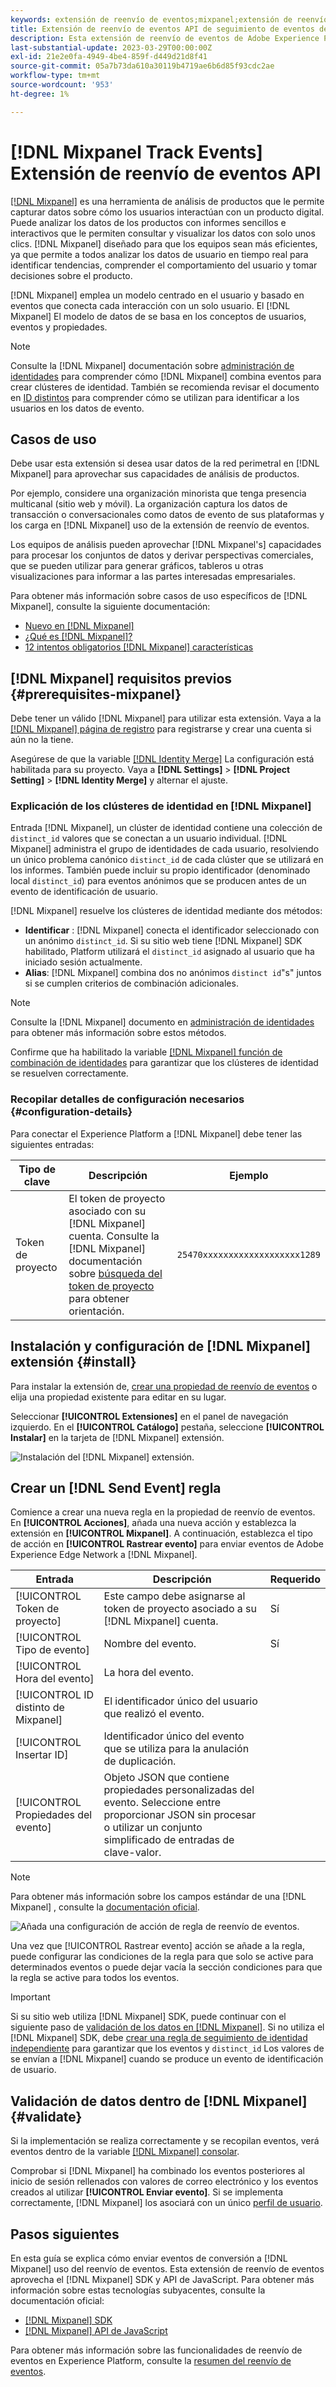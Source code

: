 ```yaml
---
keywords: extensión de reenvío de eventos;mixpanel;extensión de reenvío de eventos de mixpanel
title: Extensión de reenvío de eventos API de seguimiento de eventos de Mixpanel
description: Esta extensión de reenvío de eventos de Adobe Experience Platform envía eventos de Adobe Experience Edge Network a Mixpanel.
last-substantial-update: 2023-03-29T00:00:00Z
exl-id: 21e2e0fa-4949-4be4-859f-d449d21d8f41
source-git-commit: 05a7b73da610a30119b4719ae6b6d85f93cdc2ae
workflow-type: tm+mt
source-wordcount: '953'
ht-degree: 1%

---
```


# [!DNL Mixpanel Track Events] Extensión de reenvío de eventos API

[[!DNL Mixpanel]](https://www.mixpanel.com) es una herramienta de análisis de productos que le permite capturar datos sobre cómo los usuarios interactúan con un producto digital. Puede analizar los datos de los productos con informes sencillos e interactivos que le permiten consultar y visualizar los datos con solo unos clics. [!DNL Mixpanel] diseñado para que los equipos sean más eficientes, ya que permite a todos analizar los datos de usuario en tiempo real para identificar tendencias, comprender el comportamiento del usuario y tomar decisiones sobre el producto.

[!DNL Mixpanel] emplea un modelo centrado en el usuario y basado en eventos que conecta cada interacción con un solo usuario. El [!DNL Mixpanel] El modelo de datos de se basa en los conceptos de usuarios, eventos y propiedades.

>[!NOTE]
>
>Consulte la [!DNL Mixpanel] documentación sobre [administración de identidades](https://help.mixpanel.com/hc/en-us/articles/360041039771-Getting-Started-with-Identity-Management) para comprender cómo [!DNL Mixpanel] combina eventos para crear clústeres de identidad. También se recomienda revisar el documento en [ID distintos](https://help.mixpanel.com/hc/en-us/articles/115004509426-Distinct-ID-Creation-JavaScript-iOS-Android-) para comprender cómo se utilizan para identificar a los usuarios en los datos de evento.

## Casos de uso

Debe usar esta extensión si desea usar datos de la red perimetral en [!DNL Mixpanel] para aprovechar sus capacidades de análisis de productos.

Por ejemplo, considere una organización minorista que tenga presencia multicanal (sitio web y móvil). La organización captura los datos de transacción o conversacionales como datos de evento de sus plataformas y los carga en [!DNL Mixpanel] uso de la extensión de reenvío de eventos.

Los equipos de análisis pueden aprovechar [!DNL Mixpanel's] capacidades para procesar los conjuntos de datos y derivar perspectivas comerciales, que se pueden utilizar para generar gráficos, tableros u otras visualizaciones para informar a las partes interesadas empresariales.

Para obtener más información sobre casos de uso específicos de [!DNL Mixpanel], consulte la siguiente documentación:

* [Nuevo en [!DNL Mixpanel]](https://help.mixpanel.com/hc/en-us/sections/360008533532-New-to-Mixpanel)
* [¿Qué es  [!DNL Mixpanel]?](https://developer.mixpanel.com/docs)
* [12 intentos obligatorios [!DNL Mixpanel] características](https://mixpanel.com/blog/12-things-you-probably-didnt-know-you-could-do-with-mixpanel/)

## [!DNL Mixpanel] requisitos previos {#prerequisites-mixpanel}

Debe tener un válido [!DNL Mixpanel] para utilizar esta extensión. Vaya a la [[!DNL Mixpanel] página de registro](https://mixpanel.com/register/) para registrarse y crear una cuenta si aún no la tiene.

Asegúrese de que la variable [[!DNL Identity Merge]](https://help.mixpanel.com/hc/en-us/articles/9648680824852-ID-Merge-Implementation-Best-Practices) La configuración está habilitada para su proyecto. Vaya a **[!DNL Settings]** > **[!DNL Project Setting]** > **[!DNL Identity Merge]** y alternar el ajuste.

### Explicación de los clústeres de identidad en [!DNL Mixpanel]

Entrada [!DNL Mixpanel], un clúster de identidad contiene una colección de `distinct_id` valores que se conectan a un usuario individual. [!DNL Mixpanel] administra el grupo de identidades de cada usuario, resolviendo un único problema canónico `distinct_id` de cada clúster que se utilizará en los informes. También puede incluir su propio identificador (denominado local `distinct_id`) para eventos anónimos que se producen antes de un evento de identificación de usuario.

[!DNL Mixpanel] resuelve los clústeres de identidad mediante dos métodos:

* **Identificar** : [!DNL Mixpanel] conecta el identificador seleccionado con un anónimo `distinct_id`. Si su sitio web tiene [!DNL Mixpanel] SDK habilitado, Platform utilizará el `distinct_id` asignado al usuario que ha iniciado sesión actualmente.
* **Alias**: [!DNL Mixpanel] combina dos no anónimos `distinct id`&quot;s&quot; juntos si se cumplen criterios de combinación adicionales.

>[!NOTE]
>
>Consulte la [!DNL Mixpanel] documento en [administración de identidades](https://help.mixpanel.com/hc/en-us/articles/360041039771-Getting-Started-with-Identity-Management#user-identification) para obtener más información sobre estos métodos.
>
>Confirme que ha habilitado la variable [[!DNL Mixpanel] función de combinación de identidades](#prerequisites-mixpanel) para garantizar que los clústeres de identidad se resuelven correctamente.

### Recopilar detalles de configuración necesarios {#configuration-details}

Para conectar el Experience Platform a [!DNL Mixpanel] debe tener las siguientes entradas:

| Tipo de clave | Descripción | Ejemplo |
| --- | --- | --- |
| Token de proyecto | El token de proyecto asociado con su [!DNL Mixpanel] cuenta. Consulte la [!DNL Mixpanel] documentación sobre [búsqueda del token de proyecto](https://help.mixpanel.com/hc/en-us/articles/115004502806-Find-Project-Token-) para obtener orientación. | `25470xxxxxxxxxxxxxxxxxxx1289` |

## Instalación y configuración de [!DNL Mixpanel] extensión {#install}

Para instalar la extensión de, [crear una propiedad de reenvío de eventos](../../../ui/event-forwarding/overview.md#properties) o elija una propiedad existente para editar en su lugar.

Seleccionar **[!UICONTROL Extensiones]** en el panel de navegación izquierdo. En el **[!UICONTROL Catálogo]** pestaña, seleccione **[!UICONTROL Instalar]** en la tarjeta de [!DNL Mixpanel] extensión.

![Instalación del [!DNL Mixpanel] extensión.](../../../images/extensions/server/mixpanel/install-extension.png)

## Crear un [!DNL Send Event] regla

Comience a crear una nueva regla en la propiedad de reenvío de eventos. En **[!UICONTROL Acciones]**, añada una nueva acción y establezca la extensión en **[!UICONTROL Mixpanel]**. A continuación, establezca el tipo de acción en **[!UICONTROL Rastrear evento]** para enviar eventos de Adobe Experience Edge Network a [!DNL Mixpanel].

| Entrada | Descripción | Requerido |
| --- | --- | --- |
| [!UICONTROL Token de proyecto] | Este campo debe asignarse al token de proyecto asociado a su [!DNL Mixpanel] cuenta. | Sí |
| [!UICONTROL Tipo de evento] | Nombre del evento. | Sí |
| [!UICONTROL Hora del evento] | La hora del evento. |  |
| [!UICONTROL ID distinto de Mixpanel] | El identificador único del usuario que realizó el evento. |  |
| [!UICONTROL Insertar ID] | Identificador único del evento que se utiliza para la anulación de duplicación. |  |
| [!UICONTROL Propiedades del evento] | Objeto JSON que contiene propiedades personalizadas del evento. Seleccione entre proporcionar JSON sin procesar o utilizar un conjunto simplificado de entradas de clave-valor. |  |

>[!NOTE]
>
>Para obtener más información sobre los campos estándar de una [!DNL Mixpanel] , consulte la [documentación oficial](https://developer.mixpanel.com/reference/import-events#event).

![Añada una configuración de acción de regla de reenvío de eventos.](../../../images/extensions/server/mixpanel/track-event-action.png)

Una vez que [!UICONTROL Rastrear evento] acción se añade a la regla, puede configurar las condiciones de la regla para que solo se active para determinados eventos o puede dejar vacía la sección condiciones para que la regla se active para todos los eventos.

>[!IMPORTANT]
>
>Si su sitio web utiliza [!DNL Mixpanel] SDK, puede continuar con el siguiente paso de [validación de los datos en [!DNL Mixpanel]](#validate). Si no utiliza el [!DNL Mixpanel] SDK, debe [crear una regla de seguimiento de identidad independiente](#create-an-identity-tracking-rule) para garantizar que los eventos y `distinct_id` Los valores de se envían a [!DNL Mixpanel] cuando se produce un evento de identificación de usuario.

## Validación de datos dentro de [!DNL Mixpanel] {#validate}

Si la implementación se realiza correctamente y se recopilan eventos, verá eventos dentro de la variable [[!DNL Mixpanel] consolar](https://help.mixpanel.com/hc/en-us/articles/4402837164948).

Comprobar si [!DNL Mixpanel] ha combinado los eventos posteriores al inicio de sesión rellenados con valores de correo electrónico y los eventos creados al utilizar **[!UICONTROL Enviar evento]**. Si se implementa correctamente, [!DNL Mixpanel] los asociará con un único [perfil de usuario](https://help.mixpanel.com/hc/en-us/articles/115004501966).

## Pasos siguientes

En esta guía se explica cómo enviar eventos de conversión a [!DNL Mixpanel] uso del reenvío de eventos. Esta extensión de reenvío de eventos aprovecha el [!DNL Mixpanel] SDK y API de JavaScript. Para obtener más información sobre estas tecnologías subyacentes, consulte la documentación oficial:

* [[!DNL Mixpanel] SDK](https://developer.mixpanel.com/docs/nodejs)
* [[!DNL Mixpanel] API de JavaScript](https://developer.mixpanel.com/docs/javascript-full-api-reference#mixpanelidentify)

Para obtener más información sobre las funcionalidades de reenvío de eventos en Experience Platform, consulte la [resumen del reenvío de eventos](../../../ui/event-forwarding/overview.md).
